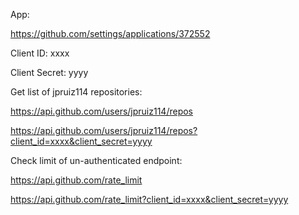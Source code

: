 App:

https://github.com/settings/applications/372552

Client ID: xxxx

Client Secret: yyyy

Get list of jpruiz114 repositories:

https://api.github.com/users/jpruiz114/repos

https://api.github.com/users/jpruiz114/repos?client_id=xxxx&client_secret=yyyy

Check limit of un-authenticated endpoint:

https://api.github.com/rate_limit

https://api.github.com/rate_limit?client_id=xxxx&client_secret=yyyy
